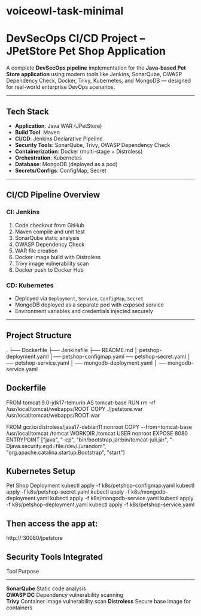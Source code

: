 # voiceowl-task-minimal

# DevSecOps CI/CD Project – JPetStore Pet Shop Application

A complete **DevSecOps pipeline** implementation for the **Java-based Pet Store application** using modern tools like Jenkins, SonarQube, OWASP Dependency Check, Docker, Trivy, Kubernetes, and MongoDB — designed for real-world enterprise DevOps scenarios.

---

## Tech Stack

- **Application**: Java WAR (JPetStore)
- **Build Tool**: Maven
- **CI/CD**: Jenkins Declarative Pipeline
- **Security Tools**: SonarQube, Trivy, OWASP Dependency Check
- **Containerization**: Docker (multi-stage + Distroless)
- **Orchestration**: Kubernetes
- **Database**: MongoDB (deployed as a pod)
- **Secrets/Configs**: ConfigMap, Secret

---

## CI/CD Pipeline Overview

### CI: Jenkins

1. Code checkout from GitHub
2. Maven compile and unit test
3. SonarQube static analysis
4. OWASP Dependency Check
5. WAR file creation
6. Docker image build with Distroless
7. Trivy image vulnerability scan
8. Docker push to Docker Hub

### CD: Kubernetes

- Deployed via `Deployment`, `Service`, `ConfigMap`, `Secret`
- MongoDB deployed as a separate pod with exposed service
- Environment variables and credentials injected securely

---

## Project Structure

.
├── Dockerfile
├── Jenkinsfile
├── README.md
│ petshop-deployment.yaml
│── petshop-configmap.yaml
── petshop-secret.yaml
│ ── petshop-service.yaml
│ ── mongodb-deployment.yaml
│ ── mongodb-service.yaml

## Dockerfile
FROM tomcat:9.0-jdk17-temurin AS tomcat-base
RUN rm -rf /usr/local/tomcat/webapps/ROOT
COPY ./jpetstore.war /usr/local/tomcat/webapps/ROOT.war

FROM gcr.io/distroless/java17-debian11:nonroot
COPY --from=tomcat-base /usr/local/tomcat /tomcat
WORKDIR /tomcat
USER nonroot
EXPOSE 8080
ENTRYPOINT ["java", "-cp", "bin/bootstrap.jar:bin/tomcat-juli.jar", "-Djava.security.egd=file:/dev/./urandom", "org.apache.catalina.startup.Bootstrap", "start"]

## Kubernetes Setup
 Pet Shop Deployment 
 kubectl apply -f k8s/petshop-configmap.yaml
 kubectl apply -f k8s/petshop-secret.yaml
 kubectl apply -f k8s/mongodb-deployment.yaml
 kubectl apply -f k8s/mongodb-service.yaml
 kubectl apply -f k8s/petshop-deployment.yaml
 kubectl apply -f k8s/petshop-service.yaml

## Then access the app at:
http://<NodeIP>:30080/jpetstore

## Security Tools Integrated
 Tool            Purpose                            
 --------------  ---------------------------------- 
 **SonarQube**   Static code analysis               
 **OWASP DC**    Dependency vulnerability scanning  
 **Trivy**       Container image vulnerability scan 
 **Distroless**  Secure base image for containers   
